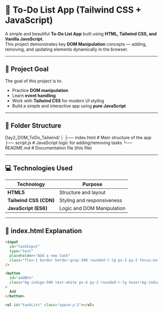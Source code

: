 # 🧾 To-Do List App (Tailwind CSS + JavaScript)

A simple and beautiful **To-Do List App** built using **HTML, Tailwind CSS, and Vanilla JavaScript**.  
This project demonstrates key **DOM Manipulation** concepts — adding, removing, and updating elements dynamically in the browser.

---

## 🎯 Project Goal

The goal of this project is to:
- Practice **DOM manipulation**
- Learn **event handling**
- Work with **Tailwind CSS** for modern UI styling
- Build a simple and interactive app using **pure JavaScript**

---

## 🧩 Folder Structure

Day2_DOM_ToDo_Tailwind/
│
├── index.html # Main structure of the app
├── script.js # JavaScript logic for adding/removing tasks
└── README.md # Documentation file (this file)


---

## 💻 Technologies Used

| Technology | Purpose |
|-------------|----------|
| **HTML5** | Structure and layout |
| **Tailwind CSS (CDN)** | Styling and responsiveness |
| **JavaScript (ES6)** | Logic and DOM Manipulation |

---

## 🧱 index.html Explanation

```html
<input 
  id="taskInput" 
  type="text" 
  placeholder="Add a new task"
  class="flex-1 border border-gray-300 rounded-l-lg px-3 py-2 focus:outline-none focus:ring-2 focus:ring-indigo-400"
/>

<button 
  id="addBtn"
  class="bg-indigo-500 text-white px-4 py-2 rounded-r-lg hover:bg-indigo-600 transition"
>
  Add
</button>

<ul id="taskList" class="space-y-2"></ul>
